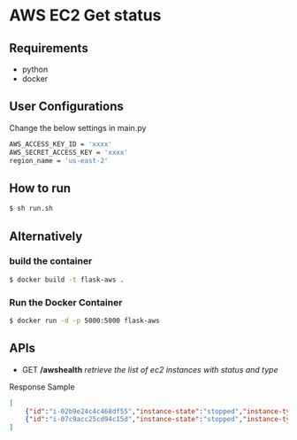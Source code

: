 
# AWS EC2 Get status

## Requirements

* python
* docker

## User Configurations
Change the below settings in main.py
```sh
AWS_ACCESS_KEY_ID = 'xxxx'
AWS_SECRET_ACCESS_KEY = 'xxxx'
region_name = 'us-east-2'
```
## How to run

```sh
$ sh run.sh
```

## Alternatively

### build the container

```sh
$ docker build -t flask-aws .
```

### Run the Docker Container

```sh
$ docker run -d -p 5000:5000 flask-aws
```

## APIs

* GET   **/awshealth**   *retrieve the list of ec2 instances with status and type*

Response Sample
```json
[
	{"id":"i-02b9e24c4c468df55","instance-state":"stopped","instance-type":"t2.micro"},
	{"id":"i-07c9acc25cd94c15d","instance-state":"stopped","instance-type":"t2.micro"}
]
```